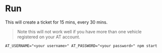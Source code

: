 # Run

This will create a ticket for 15 mins, every 30 mins.

> Note this will not work well if you have more than one vehicle registered on your AT account.

```
AT_USERNAME="<your username>" AT_PASSWORD="<your password>" npm start
```

